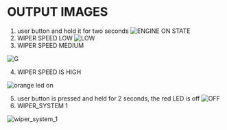 # OUTPUT IMAGES
1. user button and hold it for two seconds
![ENGINE ON STATE](https://user-images.githubusercontent.com/101312396/168205845-9855cb85-3c2a-49ee-9e32-86cdc944a7c0.png)
2. WIPER SPEED LOW
![LOW](https://user-images.githubusercontent.com/101312396/168206233-b2fbccf2-1df2-4b97-9127-4e99626506cd.png)
3. WIPER SPEED MEDIUM

![G](https://user-images.githubusercontent.com/101312396/168206571-cfa61e88-18c1-4db7-a97f-23284b343cbe.png)

4. WIPER SPEED IS HIGH

![orange led on](https://user-images.githubusercontent.com/101312396/168262791-82c3814b-e03f-4937-8689-a085f7b701fe.png)


5. user button is pressed and held for 2 seconds, the red LED is off
![OFF](https://user-images.githubusercontent.com/101312396/168207080-f499c980-b029-48a1-becf-b28a336b77ce.png)
6. WIPER_SYSTEM 1

![wiper_system_1](https://user-images.githubusercontent.com/101312396/168263591-60d2e35f-b2f0-42ff-b817-deaf276ef828.png)